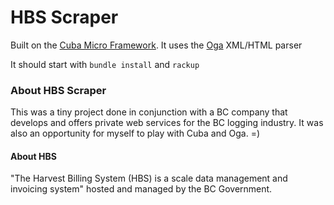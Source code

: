 # HBS Scraper
Built on the [Cuba Micro Framework](http://cuba.is/). It uses the [Oga](https://github.com/YorickPeterse/oga) XML/HTML parser

It should start with `bundle install` and `rackup`

### About HBS Scraper

This was a tiny project done in conjunction with a BC company that
develops and offers private web services for the BC logging industry. 
It was also an opportunity for myself to play with Cuba and Oga. =)

#### About HBS
"The Harvest Billing System (HBS) is a scale data management and invoicing system" hosted and managed by the BC Government.
